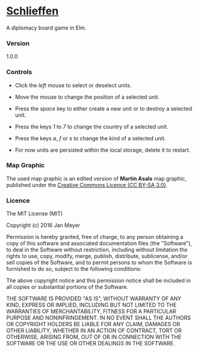 # [Schlieffen](http://jnmeyr.github.io/schlieffen/) #

A diplomacy board game in Elm.

### Version ###

1.0.0

### Controls ###

* Click the _left_ mouse to select or deselect units.
* Move the mouse to change the position of a selected unit.
* Press the _space_ key to either create a new unit or to destroy a selected unit.
* Press the keys _1_ to _7_ to change the country of a selected unit.
* Press the keys _a_, _f_ or _s_ to change the kind of a selected unit.

* For now units are persisted within the local storage, delete it to restart.

### Map Graphic ###

The used map graphic is an edited version of __Martin Asals__ map graphic, published under the [Creative Commons Licence (CC BY-SA 3.0)](https://creativecommons.org/licenses/by-sa/3.0/legalcode).  

### Licence ###

The MIT License (MIT)

Copyright (c) 2016 Jan Meyer

Permission is hereby granted, free of charge, to any person obtaining a copy of this software and associated documentation files (the "Software"), to deal in the Software without restriction, including without limitation the rights to use, copy, modify, merge, publish, distribute, sublicense, and/or sell copies of the Software, and to permit persons to whom the Software is furnished to do so, subject to the following conditions:

The above copyright notice and this permission notice shall be included in all copies or substantial portions of the Software.

THE SOFTWARE IS PROVIDED "AS IS", WITHOUT WARRANTY OF ANY KIND, EXPRESS OR IMPLIED, INCLUDING BUT NOT LIMITED TO THE WARRANTIES OF MERCHANTABILITY, FITNESS FOR A PARTICULAR PURPOSE AND NONINFRINGEMENT. IN NO EVENT SHALL THE AUTHORS OR COPYRIGHT HOLDERS BE LIABLE FOR ANY CLAIM, DAMAGES OR OTHER LIABILITY, WHETHER IN AN ACTION OF CONTRACT, TORT OR OTHERWISE, ARISING FROM, OUT OF OR IN CONNECTION WITH THE SOFTWARE OR THE USE OR OTHER DEALINGS IN THE SOFTWARE.
